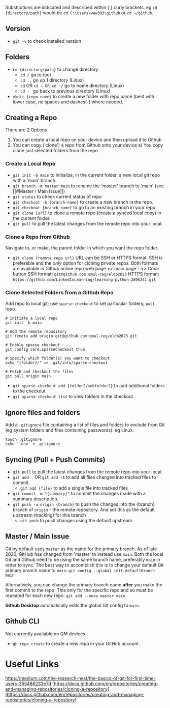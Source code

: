 
Substitutions are indicated and described within { } curly brackets. eg `cd {directory/path}` would be `cd C:\Users\wew303\github` or `cd ~/github`.
## Version
- `git -v` to check installed version
## Folders
- `cd {directory/path}` to change directory
	- `cd /` go to root
	- `cd ..` go up 1 directory (Linux)
	- `cd` OR `cd ~ OR cd ~/` go to home directory (Linux)
	- `cd - ` go back to previous directory (Linux)
- `mkdir {repo-name}` to create a new folder with repo name (best with lower case, no spaces and dashes(-) where needed.

## Creating a Repo
There are 2 Options
1) You can create a local repo on your device and then upload it to Github
2) You can copy ('clone') a repo from Github onto your device
		a) You copy clone just selected folders from the repo
### Create a Local Repo
- `git init -b main` to initialize, in the current folder, a new local git repo with a 'main' branch.
- `git branch -m master main` to rename the 'master' branch to 'main' (see [[#Master / Main Issue]])
- `git status` to check current status of repo
- `git checkout -b {branch-name}` to create a new branch in the repo.
- `git checkout {branch-name}` to go to an existing branch in your repo.
- `git clone {url}` to clone a remote repo (create a synced local copy) in the current folder.
- `git pull` to pull the latest changes from the remote repo into your local.
### Clone a Repo from Github
Navigate to, or make, the parent folder in which you want the repo folder.
- `git clone {remote repo url}` 
URL can be SSH or HTTPS format. SSH is preferable and the *only* option for cloning private repos. Both formats are available in Github online 
	repo web page >> main page -  *<> Code* button
SSH format: `git@github.com:qmul-ceg/eldb2023`
HTTPS format: `https://github.com/LinkedInLearning/learning-python-2896241.git`
### Clone Selected Folders from a Github Repo
Add repo to local git; use `sparse-checkout` to set particular folders; `pull` repo.
```
# Initiate a local repo
git init -b main

# Add the remote repository
git remote add origin git@github.com:qmul-ceg/eldb2025.git

# Enable sparse checkout
git config core.sparseCheckout true

# Specify which folder(s) you want to checkout
echo "{folder}/" >> .git/info/sparse-checkout

# Fetch and checkout the files
git pull origin main  
```
- `git sparse-checkout add {folder2/subfolder2}` to add additional folders to the checkout
- `git sparse-checkout list` to view folders in the checkout

## Ignore files and folders
Add a `.gitignore` file containing a list of files and folders to exclude from Git (eg system folders and files containing passwords). eg Linux:
```
touch .gitignore
echo '.env' > .gitignore
```

## Syncing (Pull + Push Commits)
- `git pull` to pull the latest changes from the remote repo into your local.
- `git add .` OR `git add -A` to add all files changed into tracked files to commit.
	- `git add {file}` to add a single file into tracked files
- `git commit -m "{summary}"` to commit the changes made with a summary description.
- `git push -u origin {branch}` to push the changes into the {branch} branch of `origin` - the remote repository. And set this as the default upstream (tracking) for this branch
	- `git push` to push changes using the default upstream

## Master / Main Issue
Git by default uses `master` as the name for the primary branch.  As of late 2020, GitHub has changed from 'master' to instead use `main`.  Both the local Git and Github need to be using the same branch name, preferably `main` in order to sync.
The best way to accomplish this is to change your default Git primary branch name to `main`:
`git config --global init.defaultBranch main`

Alternatively, you can change the primary branch name **after** you make the first commit to the repo. This only for the specific repo and so must be repeated for each new repo.
`git add --move master main`

**Github Desktop** automatically edits the global Git config to `main`.

## Github CLI
Not currently available on QM devices
- `gh repo create` to create a new repo in your GitHub account.
 
# Useful Links
https://medium.com/the-research-nest/the-basics-of-git-for-first-time-users-355486233e7d
[https://docs.github.com/en/repositories/creating-and-managing-repositories/cloning-a-repository](https://docs.github.com/en/repositories/creating-and-managing-repositories/cloning-a-repository)


